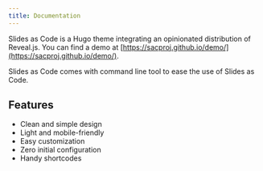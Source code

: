 ```yaml
---
title: Documentation
---
```


Slides as Code is a Hugo theme integrating an opinionated distribution of Reveal.js.
You can find a demo at [https://sacproj.github.io/demo/](https://sacproj.github.io/demo/).

Slides as Code comes with command line tool to ease the use of Slides as Code.

## Features

- Clean and simple design
- Light and mobile-friendly
- Easy customization
- Zero initial configuration
- Handy shortcodes
